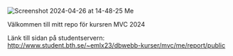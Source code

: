 ![Screenshot 2024-04-26 at 14-48-25 Me](https://github.com/whateversuit/mvc-course-repo/assets/82927303/a956f1f4-34fe-4c1a-9ed1-242810506ae3)

Välkommen till mitt repo för kursren MVC 2024

Länk till sidan på studentservern:
http://www.student.bth.se/~emlx23/dbwebb-kurser/mvc/me/report/public
